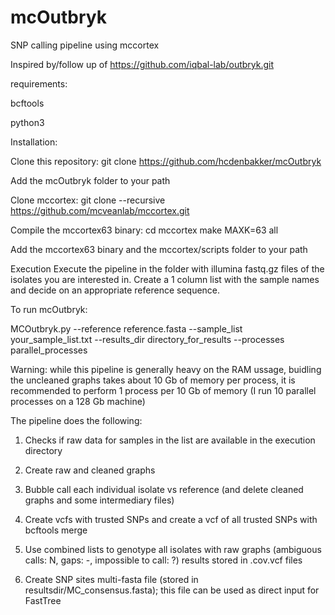 # mcOutbryk
SNP calling pipeline using mccortex

Inspired by/follow up of  https://github.com/iqbal-lab/outbryk.git

requirements:

bcftools

python3

Installation:

Clone this repository:
git clone https://github.com/hcdenbakker/mcOutbryk

Add the mcOutbryk folder to your path

Clone mccortex:
git clone --recursive https://github.com/mcveanlab/mccortex.git

Compile the mccortex63 binary:
cd mccortex
make MAXK=63 all

Add the mccortex63 binary and the mccortex/scripts folder to your path 

Execution
Execute the pipeline in the folder with illumina fastq.gz files of the isolates you are interested in.
Create a 1 column list with the sample names and  decide on an appropriate reference sequence.

To run mcOutbryk:

MCOutbryk.py --reference reference.fasta --sample_list your_sample_list.txt --results_dir directory_for_results --processes parallel_processes

Warning: while this pipeline is generally heavy on the RAM ussage, buidling the uncleaned graphs takes about 10 Gb of memory per process,
it is recommended to perform 1 process per 10 Gb of memory (I run 10 parallel processes on a 128 Gb machine) 

The pipeline does the following:

1. Checks if raw data for samples in the list are available in the execution directory

2. Create raw and cleaned graphs

3. Bubble call each individual isolate vs reference (and delete cleaned graphs and some intermediary files)

4. Create vcfs with trusted SNPs and create a vcf of all trusted SNPs with bcftools merge

5. Use combined lists to genotype all isolates with raw graphs (ambiguous calls: N, gaps: -, impossible to call: ?)
  results stored in .cov.vcf files
  
6. Create SNP sites multi-fasta file (stored in resultsdir/MC_consensus.fasta); this file can be used as direct input for FastTree

